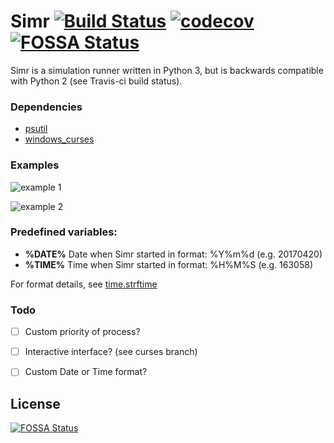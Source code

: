 # Simr [![Build Status](https://github.com/kompjoefriek/Simr/actions/workflows/unittests.yml/badge.svg?branch=master)](https://github.com/kompjoefriek/Simr/actions/workflows/unittests.yml) [![codecov](https://codecov.io/gh/kompjoefriek/Simr/branch/master/graph/badge.svg)](https://codecov.io/gh/kompjoefriek/Simr) [![FOSSA Status](https://app.fossa.com/api/projects/git%2Bgithub.com%2Fkompjoefriek%2FSimr.svg?type=shield)](https://app.fossa.com/projects/git%2Bgithub.com%2Fkompjoefriek%2FSimr?ref=badge_shield)


Simr is a simulation runner written in Python 3, but is backwards compatible with Python 2 (see Travis-ci build status).

### Dependencies  
- [psutil](https://pypi.org/project/psutil/)
- [windows_curses](https://pypi.org/project/windows-curses/)

### Examples  
![example 1](github/Simr_1.png)

![example 2](github/Simr_2.png)

### Predefined variables:

- **%DATE%** Date when Simr started in format: %Y%m%d (e.g. 20170420)
- **%TIME%** Time when Simr started in format: %H%M%S (e.g. 163058)

For format details, see [time.strftime](https://docs.python.org/2/library/time.html#time.strftime)

### Todo  
- [ ] Custom priority of process?
- [ ] Interactive interface? (see curses branch)
- [ ] Custom Date or Time format?


## License
[![FOSSA Status](https://app.fossa.com/api/projects/git%2Bgithub.com%2Fkompjoefriek%2FSimr.svg?type=large)](https://app.fossa.com/projects/git%2Bgithub.com%2Fkompjoefriek%2FSimr?ref=badge_large)